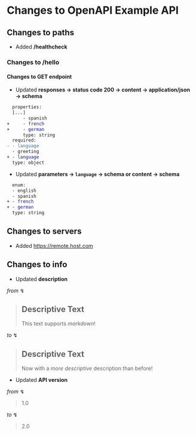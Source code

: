
# Changes to OpenAPI Example API

## Changes to paths
- Added **/healthcheck**

### Changes to **/hello**

#### Changes to GET endpoint
- Updated **responses → status code 200 → content → application/json → schema**

```diff
  properties:
  [...]
      - spanish
+     - french
+     - german
      type: string
  required:
- - language
  - greeting
+ - language
  type: object
```

- Updated **parameters → `language` → schema or content → schema**

```diff
  enum:
  - english
  - spanish
+ - french
+ - german
  type: string
```


## Changes to servers
- Added https://remote.host.com

## Changes to info
- Updated **description**

 _from_ ↯
 > ## Descriptive Text
 > This text supports _markdown_!

 _to_ ↯
 > ## Descriptive Text
 > Now with a _more descriptive_ description than before!

- Updated **API version**

 _from_ ↯
 > 1.0

 _to_ ↯
 > 2.0
